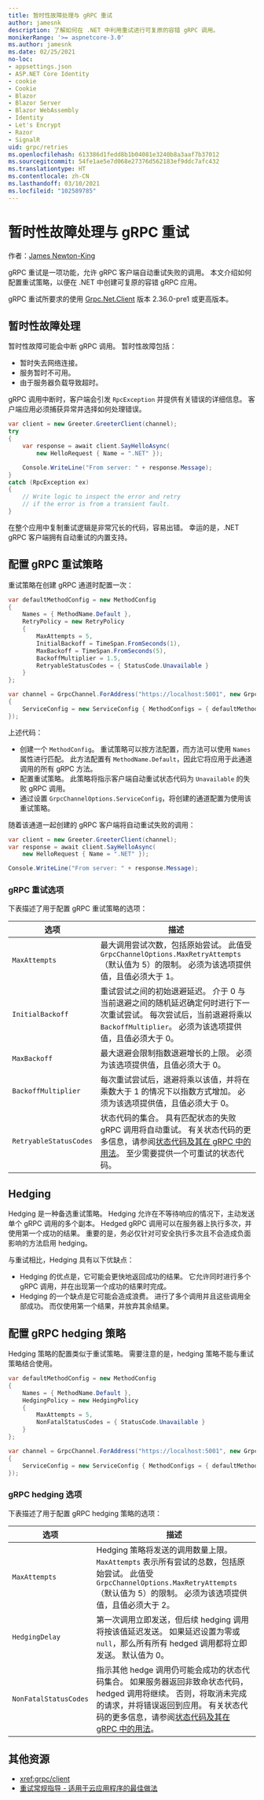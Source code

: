 ```yaml
---
title: 暂时性故障处理与 gRPC 重试
author: jamesnk
description: 了解如何在 .NET 中利用重试进行可复原的容错 gRPC 调用。
monikerRange: '>= aspnetcore-3.0'
ms.author: jamesnk
ms.date: 02/25/2021
no-loc:
- appsettings.json
- ASP.NET Core Identity
- cookie
- Cookie
- Blazor
- Blazor Server
- Blazor WebAssembly
- Identity
- Let's Encrypt
- Razor
- SignalR
uid: grpc/retries
ms.openlocfilehash: 613386d1fedd8b1b04081e3240b8a3aaf7b37012
ms.sourcegitcommit: 54fe1ae5e7d068e27376d562183ef9ddc7afc432
ms.translationtype: HT
ms.contentlocale: zh-CN
ms.lasthandoff: 03/10/2021
ms.locfileid: "102589785"
---
```

# <a name="transient-fault-handling-with-grpc-retries"></a>暂时性故障处理与 gRPC 重试

作者：[James Newton-King](https://twitter.com/jamesnk)

gRPC 重试是一项功能，允许 gRPC 客户端自动重试失败的调用。 本文介绍如何配置重试策略，以便在 .NET 中创建可复原的容错 gRPC 应用。

gRPC 重试所要求的使用 [Grpc.Net.Client](https://www.nuget.org/packages/Grpc.Net.Client) 版本 2.36.0-pre1 或更高版本。

## <a name="transient-fault-handling"></a>暂时性故障处理

暂时性故障可能会中断 gRPC 调用。 暂时性故障包括：

* 暂时失去网络连接。
* 服务暂时不可用。
* 由于服务器负载导致超时。

gRPC 调用中断时，客户端会引发 `RpcException` 并提供有关错误的详细信息。 客户端应用必须捕获异常并选择如何处理错误。

```csharp
var client = new Greeter.GreeterClient(channel);
try
{
    var response = await client.SayHelloAsync(
        new HelloRequest { Name = ".NET" });

    Console.WriteLine("From server: " + response.Message);
}
catch (RpcException ex)
{
    // Write logic to inspect the error and retry
    // if the error is from a transient fault.
}
```

在整个应用中复制重试逻辑是非常冗长的代码，容易出错。 幸运的是，.NET gRPC 客户端拥有自动重试的内置支持。

## <a name="configure-a-grpc-retry-policy"></a>配置 gRPC 重试策略

重试策略在创建 gRPC 通道时配置一次：

```csharp
var defaultMethodConfig = new MethodConfig
{
    Names = { MethodName.Default },
    RetryPolicy = new RetryPolicy
    {
        MaxAttempts = 5,
        InitialBackoff = TimeSpan.FromSeconds(1),
        MaxBackoff = TimeSpan.FromSeconds(5),
        BackoffMultiplier = 1.5,
        RetryableStatusCodes = { StatusCode.Unavailable }
    }
};

var channel = GrpcChannel.ForAddress("https://localhost:5001", new GrpcChannelOptions
{
    ServiceConfig = new ServiceConfig { MethodConfigs = { defaultMethodConfig } }
});
```

上述代码：

* 创建一个 `MethodConfig`。 重试策略可以按方法配置，而方法可以使用 `Names` 属性进行匹配。 此方法配置有 `MethodName.Default`，因此它将应用于此通道调用的所有 gRPC 方法。
* 配置重试策略。 此策略将指示客户端自动重试状态代码为 `Unavailable` 的失败 gRPC 调用。
* 通过设置 `GrpcChannelOptions.ServiceConfig`，将创建的通道配置为使用该重试策略。

随着该通道一起创建的 gRPC 客户端将自动重试失败的调用：

```csharp
var client = new Greeter.GreeterClient(channel);
var response = await client.SayHelloAsync(
    new HelloRequest { Name = ".NET" });

Console.WriteLine("From server: " + response.Message);
```

### <a name="grpc-retry-options"></a>gRPC 重试选项

下表描述了用于配置 gRPC 重试策略的选项：

| 选项 | 描述 |
| ------ | ----------- |
| `MaxAttempts` | 最大调用尝试次数，包括原始尝试。 此值受 `GrpcChannelOptions.MaxRetryAttempts`（默认值为 5）的限制。 必须为该选项提供值，且值必须大于 1。 |
| `InitialBackoff` | 重试尝试之间的初始退避延迟。 介于 0 与当前退避之间的随机延迟确定何时进行下一次重试尝试。 每次尝试后，当前退避将乘以 `BackoffMultiplier`。 必须为该选项提供值，且值必须大于 0。 |
| `MaxBackoff` | 最大退避会限制指数退避增长的上限。 必须为该选项提供值，且值必须大于 0。 |
| `BackoffMultiplier` | 每次重试尝试后，退避将乘以该值，并将在乘数大于 1 的情况下以指数方式增加。 必须为该选项提供值，且值必须大于 0。 |
| `RetryableStatusCodes` | 状态代码的集合。 具有匹配状态的失败 gRPC 调用将自动重试。 有关状态代码的更多信息，请参阅[状态代码及其在 gRPC 中的用法](https://grpc.github.io/grpc/core/md_doc_statuscodes.html)。 至少需要提供一个可重试的状态代码。 |

## <a name="hedging"></a>Hedging

Hedging 是一种备选重试策略。 Hedging 允许在不等待响应的情况下，主动发送单个 gRPC 调用的多个副本。 Hedged gRPC 调用可以在服务器上执行多次，并使用第一个成功的结果。 重要的是，务必仅针对可安全执行多次且不会造成负面影响的方法启用 hedging。

与重试相比，Hedging 具有以下优缺点： 

* Hedging 的优点是，它可能会更快地返回成功的结果。 它允许同时进行多个 gRPC 调用，并在出现第一个成功的结果时完成。 
* Hedging 的一个缺点是它可能会造成浪费。 进行了多个调用并且这些调用全部成功。 而仅使用第一个结果，并放弃其余结果。

## <a name="configure-a-grpc-hedging-policy"></a>配置 gRPC hedging 策略

Hedging 策略的配置类似于重试策略。 需要注意的是，hedging 策略不能与重试策略结合使用。

```csharp
var defaultMethodConfig = new MethodConfig
{
    Names = { MethodName.Default },
    HedgingPolicy = new HedgingPolicy
    {
        MaxAttempts = 5,
        NonFatalStatusCodes = { StatusCode.Unavailable }
    }
};

var channel = GrpcChannel.ForAddress("https://localhost:5001", new GrpcChannelOptions
{
    ServiceConfig = new ServiceConfig { MethodConfigs = { defaultMethodConfig } }
});
```

### <a name="grpc-hedging-options"></a>gRPC hedging 选项

下表描述了用于配置 gRPC hedging 策略的选项：

| 选项 | 描述 |
| ------ | ----------- |
| `MaxAttempts` | Hedging 策略将发送的调用数量上限。 `MaxAttempts` 表示所有尝试的总数，包括原始尝试。 此值受 `GrpcChannelOptions.MaxRetryAttempts`（默认值为 5）的限制。 必须为该选项提供值，且值必须大于 2。 |
| `HedgingDelay` | 第一次调用立即发送，但后续 hedging 调用将按该值延迟发送。 如果延迟设置为零或 `null`，那么所有所有 hedged 调用都将立即发送。 默认值为 0。 |
| `NonFatalStatusCodes` | 指示其他 hedge 调用仍可能会成功的状态代码集合。 如果服务器返回非致命状态代码，hedged 调用将继续。 否则，将取消未完成的请求，并将错误返回到应用。 有关状态代码的更多信息，请参阅[状态代码及其在 gRPC 中的用法](https://grpc.github.io/grpc/core/md_doc_statuscodes.html)。 |

## <a name="additional-resources"></a>其他资源

* <xref:grpc/client>
* [重试常规指导 - 适用于云应用程序的最佳做法](/azure/architecture/best-practices/transient-faults)
